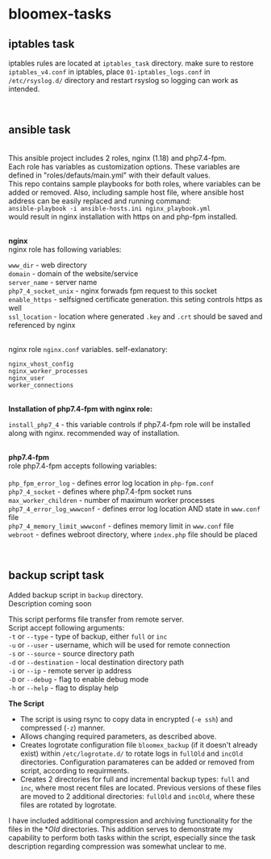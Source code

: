 # bloomex-tasks
## iptables task
iptables rules are located at `iptables_task` directory.
make sure to restore `iptables_v4.conf` in iptables, place `01-iptables_logs.conf` in `/etc/rsyslog.d/` directory and restart rsyslog so logging can work as intended.
  
<br>

## ansible task
 \
This ansible project includes 2 roles, nginx (1.18) and php7.4-fpm. \
Each role has variables as customization options. 
These variables are defined in "roles/defauts/main.yml" with their default values.  
This repo contains sample playbooks for both roles, where variables can be added or removed. 
Also, including sample host file, where ansible host address can be easily replaced and running command:  
`ansible-playbook -i ansible-hosts.ini nginx_playbook.yml` \
would result in nginx installation with https on and php-fpm installed.
 

 \
**nginx** \
nginx role has following variables:

`www_dir` - web directory \
`domain` - domain of the website/service \
`server_name` - server name \
`php7_4_socket_unix` - nginx forwads fpm request to this socket \
`enable_https` - selfsigned certificate generation. this seting controls https as well \
`ssl_location` - location where generated `.key` and `.crt` should be saved and referenced by nginx 
 
 
 \
nginx role `nginx.conf` variables. self-exlanatory: 

`nginx_vhost_config` \
`nginx_worker_processes` \
`nginx_user` \
`worker_connections` 

\
**Installation of php7.4-fpm with nginx role:**

`install_php7_4` - this variable controls if php7.4-fpm role will be installed along with nginx. recommended way of installation. 


\
**php7.4-fpm** \
role php7.4-fpm accepts following variables: \
 \
`php_fpm_error_log` - defines error log location in `php-fpm.conf` \
`php7_4_socket` - defines where php7.4-fpm socket runs \
`max_worker_children` - number of maximum worker processes \
`php7_4_error_log_wwwconf` - defines error log location AND state in `www.conf` file \
`php7_4_memory_limit_wwwconf` - defines memory limit in `www.conf` file \
`webroot` - defines webroot directory, where `index.php` file should be placed  
  
<br>
  
## backup script task
Added backup script in `backup` directory.  
Description coming soon

This script performs file transfer from remote server.  
Script accept following arguments:  
`-t` or `--type` - type of backup, either `full` or `inc`  
`-u` or `--user` - username, which will be used for remote connection   
`-s` or `--source` - source directory path  
`-d` or `--destination` - local destination directory path  
`-i` or `--ip` - remote server ip address  
`-D` or `--debug` - flag to enable debug mode  
`-h` or `--help` - flag to display help  


**The Script**
- The script is using rsync to copy data in encrypted (`-e ssh`) and compressed (`-z`) manner.  
- Allows changing required parameters, as described above.  
- Creates logrotate configuration file `bloomex_backup` (if it doesn't already exist) within `/etc/logrotate.d/` to rotate logs in `fullOld` and `incOld` directories. Configuration paramateres can be added or removed from script, according to requirments.  
- Creates 2 directories for full and incremental backup types: `full` and `inc`, where most recent files are located. Previous versions of these files are moved to 2 additional directories: `fullOld` and `incOld`, where these files are rotated by logrotate.  

I have included additional compression and archiving functionality for the files in the **Old* directories. This addition serves to demonstrate my capability to perform both tasks within the script, especially since the task description regarding compression was somewhat unclear to me.  
  

